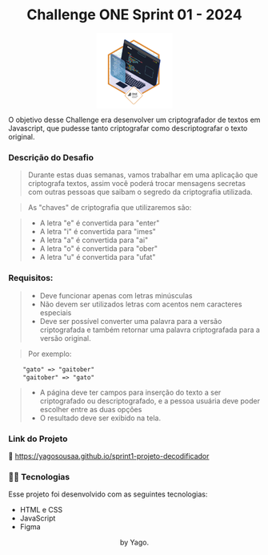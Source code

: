 <h1 align="center">Challenge ONE Sprint 01 - 2024</h1>

<div align="center" style="display: flex; align-items: center; justify-content: center;">
    <img width="30%" src="assets/bagde.png" alt="Imagem da Badge do programa ONE - Oracle Next Education">
</div>


<p>
    O objetivo desse Challenge era desenvolver um criptografador de textos em Javascript, que pudesse tanto criptografar como descriptografar o texto original.
</p>

### Descrição do Desafio

> Durante estas duas semanas, vamos trabalhar em uma aplicação que criptografa textos, assim você poderá trocar mensagens secretas com outras pessoas que saibam o segredo da criptografia utilizada.

> As "chaves" de criptografia que utilizaremos são:

> - A letra "e" é convertida para "enter"
> - A letra "i" é convertida para "imes"
> - A letra "a" é convertida para "ai"
> - A letra "o" é convertida para "ober"
> - A letra "u" é convertida para "ufat"

### Requisitos:
> - Deve funcionar apenas com letras minúsculas
> - Não devem ser utilizados letras com acentos nem caracteres especiais
> - Deve ser possível converter uma palavra para a versão criptografada e também retornar uma palavra criptografada para a versão original.

> Por exemplo:
```Js
    "gato" => "gaitober"
    "gaitober" => "gato"
```

> - A página deve ter campos para inserção do texto a ser criptografado ou descriptografado, e a pessoa usuária deve poder escolher entre as duas opções
> - O resultado deve ser exibido na tela.

### Link do Projeto

🚀 https://yagosousaa.github.io/sprint1-projeto-decodificador

### 👨‍💻 Tecnologias

Esse projeto foi desenvolvido com as seguintes tecnologias:

- HTML e CSS
- JavaScript
- Figma

<p align="center">
    by Yago.
</p>
